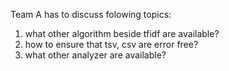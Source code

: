 Team A has to discuss folowing topics:
1. what other algorithm beside tfidf are available?
2. how to ensure that tsv, csv are error free?
3. what other analyzer are available?
